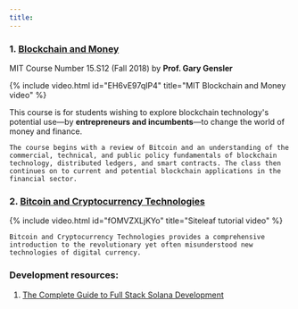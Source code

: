 ```yaml
---
title: 
---
```


### 1. [Blockchain and Money](https://ocw.mit.edu/courses/sloan-school-of-management/15-s12-blockchain-and-money-fall-2018/index.htm "A link")

MIT Course Number 15.S12 (Fall 2018)
by **Prof. Gary Gensler**

{% include video.html id="EH6vE97qIP4" title="MIT Blockchain and Money video" %}

This course is for students wishing to explore blockchain technology's potential use—by **entrepreneurs and incumbents**—to change the world of money and finance. 

`The course begins with a review of Bitcoin and an understanding of the commercial, technical, and public policy fundamentals of blockchain technology, distributed ledgers, and smart contracts. The class then continues on to current and potential blockchain applications in the financial sector. `

### 2. [Bitcoin and Cryptocurrency Technologies](http://bitcoinbook.cs.princeton.edu/ "A link")

{% include video.html id="fOMVZXLjKYo" title="Siteleaf tutorial video" %}

`Bitcoin and Cryptocurrency Technologies provides a comprehensive introduction to the revolutionary yet often misunderstood new technologies of digital currency.`


### Development resources:
1. [The Complete Guide to Full Stack Solana Development](https://dev.to/dabit3/the-complete-guide-to-full-stack-solana-development-with-react-anchor-rust-and-phantom-3291)


